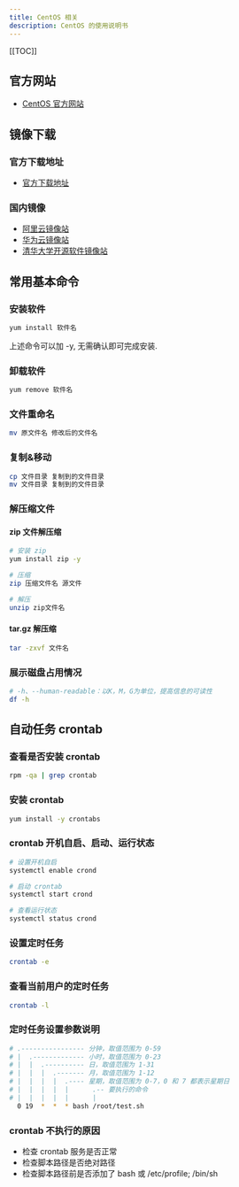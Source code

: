 ```yaml
---
title: CentOS 相关
description: CentOS 的使用说明书
---
```


[[TOC]]

## 官方网站

- [CentOS 官方网站](https://www.centos.org)

## 镜像下载

### 官方下载地址

- [官方下载地址](https://www.centos.org/download)

### 国内镜像

- [阿里云镜像站](http://mirrors.aliyun.com/centos/)
- [华为云镜像站](http://mirrors.huaweicloud.com/centos/)
- [清华大学开源软件镜像站](https://mirrors.tuna.tsinghua.edu.cn/centos/)

## 常用基本命令

### 安装软件

```bash
yum install 软件名
```

上述命令可以加 -y, 无需确认即可完成安装.

### 卸载软件

```bash
yum remove 软件名
```

### 文件重命名

```bash
mv 原文件名 修改后的文件名
```

### 复制&移动

```bash
cp 文件目录 复制到的文件目录
mv 文件目录 复制到的文件目录
```

### 解压缩文件

#### zip 文件解压缩

```bash
# 安装 zip
yum install zip -y
```

```bash
# 压缩
zip 压缩文件名 源文件
```

```bash
# 解压
unzip zip文件名
```

#### tar.gz 解压缩

```bash
tar -zxvf 文件名
```

### 展示磁盘占用情况

```bash
# -h、--human-readable：以K，M，G为单位，提高信息的可读性
df -h
```

## 自动任务 crontab

### 查看是否安装 crontab

```bash
rpm -qa | grep crontab
```

### 安装 crontab

```bash
yum install -y crontabs
```

### crontab 开机自启、启动、运行状态

```bash
# 设置开机自启
systemctl enable crond
```

```bash
# 启动 crontab
systemctl start crond
```

```bash
# 查看运行状态
systemctl status crond
```

### 设置定时任务

```bash
crontab -e
```

### 查看当前用户的定时任务

```bash
crontab -l
```

### 定时任务设置参数说明

```bash
# .---------------- 分钟，取值范围为 0-59
# |  .------------- 小时，取值范围为 0-23
# |  |  .---------- 日，取值范围为 1-31
# |  |  |  .------- 月，取值范围为 1-12
# |  |  |  |  .---- 星期，取值范围为 0-7，0 和 7 都表示星期日
# |  |  |  |  |      .-- 要执行的命令
# |  |  |  |  |      |
  0 19  *  *  * bash /root/test.sh
```

### crontab 不执行的原因

- 检查 crontab 服务是否正常
- 检查脚本路径是否绝对路径
- 检查脚本路径前是否添加了 bash 或 /etc/profile; /bin/sh
